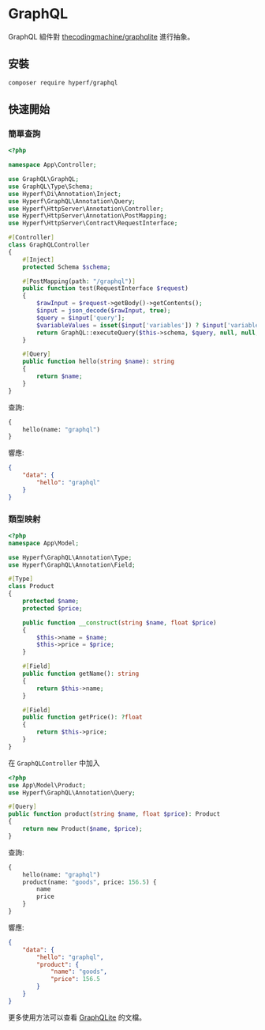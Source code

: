 # GraphQL

GraphQL 組件對 [thecodingmachine/graphqlite](https://github.com/thecodingmachine/graphqlite) 進行抽象。

## 安裝

```bash
composer require hyperf/graphql
```

## 快速開始

### 簡單查詢
```php
<?php

namespace App\Controller;

use GraphQL\GraphQL;
use GraphQL\Type\Schema;
use Hyperf\Di\Annotation\Inject;
use Hyperf\GraphQL\Annotation\Query;
use Hyperf\HttpServer\Annotation\Controller;
use Hyperf\HttpServer\Annotation\PostMapping;
use Hyperf\HttpServer\Contract\RequestInterface;

#[Controller]
class GraphQLController
{
    #[Inject]
    protected Schema $schema;

    #[PostMapping(path: "/graphql")]
    public function test(RequestInterface $request)
    {
        $rawInput = $request->getBody()->getContents();
        $input = json_decode($rawInput, true);
        $query = $input['query'];
        $variableValues = isset($input['variables']) ? $input['variables'] : null;
        return GraphQL::executeQuery($this->schema, $query, null, null, $variableValues)->toArray();
    }

    #[Query]
    public function hello(string $name): string
    {
        return $name;
    }
}
```
查詢:
```graphql
{
    hello(name: "graphql")
}
```
響應:
```json
{
    "data": {
        "hello": "graphql"
    }
}
```

### 類型映射

```php
<?php
namespace App\Model;

use Hyperf\GraphQL\Annotation\Type;
use Hyperf\GraphQL\Annotation\Field;

#[Type]
class Product
{
    protected $name;
    protected $price;

    public function __construct(string $name, float $price)
    {
        $this->name = $name;
        $this->price = $price;
    }

    #[Field]
    public function getName(): string
    {
        return $this->name;
    }

    #[Field]
    public function getPrice(): ?float
    {
        return $this->price;
    }
}
```

在 `GraphQLController` 中加入

```php
<?php
use App\Model\Product;
use Hyperf\GraphQL\Annotation\Query;

#[Query]
public function product(string $name, float $price): Product
{
    return new Product($name, $price);
}
```

查詢:
```graphql
{
    hello(name: "graphql")
    product(name: "goods", price: 156.5) {
        name
        price
    }
}
```

響應:
```json
{
    "data": {
        "hello": "graphql",
        "product": {
            "name": "goods",
            "price": 156.5
        }
    }
}
```

更多使用方法可以查看 [GraphQLite](https://graphqlite.thecodingmachine.io/docs/queries) 的文檔。
